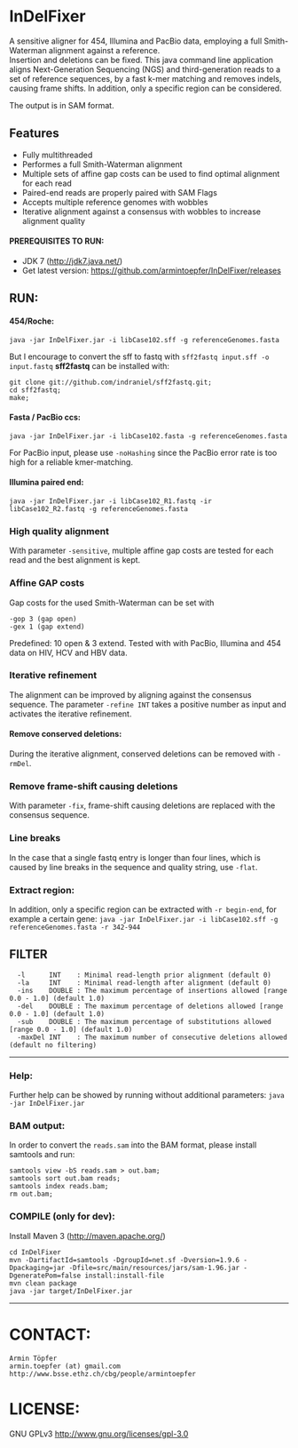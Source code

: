 # InDelFixer
A sensitive aligner for 454, Illumina and PacBio data, employing a full Smith-Waterman alignment against a reference.  
Insertion and deletions can be fixed.
This java command line application aligns Next-Generation Sequencing (NGS) and third-generation reads
to a set of reference sequences, by a fast k-mer matching and removes indels, causing
frame shifts. In addition, only a specific region can be considered. 

The output is in SAM format.

## Features
 - Fully multithreaded
 - Performes a full Smith-Waterman alignment
 - Multiple sets of affine gap costs can be used to find optimal alignment for each read
 - Paired-end reads are properly paired with SAM Flags
 - Accepts multiple reference genomes with wobbles
 - Iterative alignment against a consensus with wobbles to increase alignment quality

#### PREREQUISITES TO RUN:
 - JDK 7 (http://jdk7.java.net/)
 - Get latest version: https://github.com/armintoepfer/InDelFixer/releases

## RUN:
#### 454/Roche:
`java -jar InDelFixer.jar -i libCase102.sff -g referenceGenomes.fasta`

But I encourage to convert the sff to fastq with `sff2fastq input.sff -o input.fastq`
<b>sff2fastq</b> can be installed with:
```
git clone git://github.com/indraniel/sff2fastq.git;
cd sff2fastq;
make;
```
 
#### Fasta / PacBio ccs:
`java -jar InDelFixer.jar -i libCase102.fasta -g referenceGenomes.fasta`

For PacBio input, please use `-noHashing` since the PacBio error rate is too high for a reliable kmer-matching.
 
#### Illumina paired end:
`java -jar InDelFixer.jar -i libCase102_R1.fastq -ir libCase102_R2.fastq -g referenceGenomes.fasta`

### High quality alignment
With parameter `-sensitive`, multiple affine gap costs are tested for each read and the best alignment is kept.

### Affine GAP costs
Gap costs for the used Smith-Waterman can be set with
```
-gop 3 (gap open)
-gex 1 (gap extend)
```
Predefined: 10 open & 3 extend. Tested with with PacBio, Illumina and 454 data on HIV, HCV and HBV data.

### Iterative refinement
The alignment can be improved by aligning against the consensus sequence. The parameter `-refine INT` takes a positive number as input and activates the iterative refinement.

#### Remove conserved deletions:
During the iterative alignment, conserved deletions can be removed with `-rmDel`.

### Remove frame-shift causing deletions
With parameter `-fix`, frame-shift causing deletions are replaced with the consensus sequence.

### Line breaks
In the case that a single fastq entry is longer than four lines, which is caused by line breaks in the sequence and quality string, use `-flat`.

### Extract region:
In addition, only a specific region can be extracted with `-r begin-end`, for example a certain gene:
  `java -jar InDelFixer.jar -i libCase102.sff -g referenceGenomes.fasta -r 342-944`
  
## FILTER 
```
  -l      INT    : Minimal read-length prior alignment (default 0)
  -la     INT    : Minimal read-length after alignment (default 0)
  -ins    DOUBLE : The maximum percentage of insertions allowed [range 0.0 - 1.0] (default 1.0)
  -del    DOUBLE : The maximum percentage of deletions allowed [range 0.0 - 1.0] (default 1.0)
  -sub    DOUBLE : The maximum percentage of substitutions allowed [range 0.0 - 1.0] (default 1.0)
  -maxDel INT    : The maximum number of consecutive deletions allowed (default no filtering)
```
* * *
### Help:
Further help can be showed by running without additional parameters:
    `java -jar InDelFixer.jar`

### BAM output:
In order to convert the `reads.sam` into the BAM format, please install samtools and run:

    samtools view -bS reads.sam > out.bam; 
    samtools sort out.bam reads; 
    samtools index reads.bam; 
    rm out.bam;

### COMPILE (only for dev):
Install Maven 3 (http://maven.apache.org/)

    cd InDelFixer
    mvn -DartifactId=samtools -DgroupId=net.sf -Dversion=1.9.6 -Dpackaging=jar -Dfile=src/main/resources/jars/sam-1.96.jar -DgeneratePom=false install:install-file
    mvn clean package
    java -jar target/InDelFixer.jar
* * *
# CONTACT:
    Armin Töpfer
    armin.toepfer (at) gmail.com
    http://www.bsse.ethz.ch/cbg/people/armintoepfer

# LICENSE:
 GNU GPLv3 http://www.gnu.org/licenses/gpl-3.0
